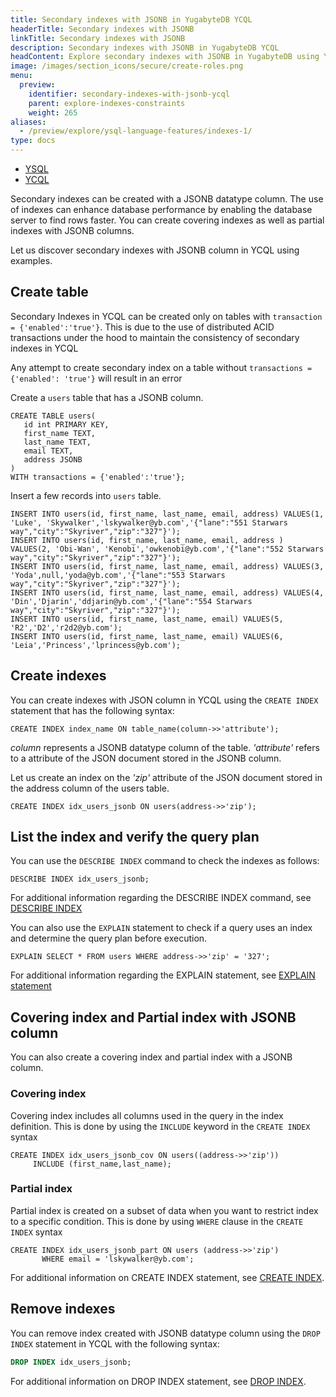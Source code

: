 ```yaml
---
title: Secondary indexes with JSONB in YugabyteDB YCQL
headerTitle: Secondary indexes with JSONB 
linkTitle: Secondary indexes with JSONB 
description: Secondary indexes with JSONB in YugabyteDB YCQL
headContent: Explore secondary indexes with JSONB in YugabyteDB using YCQL
image: /images/section_icons/secure/create-roles.png
menu:
  preview:
    identifier: secondary-indexes-with-jsonb-ycql
    parent: explore-indexes-constraints
    weight: 265
aliases:
  - /preview/explore/ysql-language-features/indexes-1/
type: docs
---
```


<ul class="nav nav-tabs-alt nav-tabs-yb">
  <li >
    <a href="../secondary-indexes-with-jsonb-ysql/" class="nav-link">
      <i class="icon-postgres" aria-hidden="true"></i>
      YSQL
    </a>
  </li>
  <li >
    <a href="../secondary-indexes-with-jsonb-ycql/" class="nav-link active">
      <i class="icon-cassandra" aria-hidden="true"></i>
      YCQL
    </a>
  </li>
</ul>

Secondary indexes can be created with a JSONB datatype column.   The use of indexes can enhance database performance by enabling the database server to find rows faster.  You can create covering indexes as well as partial indexes with JSONB columns.

Let us discover secondary indexes with JSONB column in YCQL using examples.

## Create table

Secondary Indexes in YCQL can be created only on tables with `transaction = {'enabled':'true'}`.  This is due to the use of distributed ACID transactions under the hood to maintain the consistency of secondary indexes in YCQL

Any attempt to create secondary index on a table without `transactions = {'enabled': 'true'}` will result in an error

Create a `users` table that has a JSONB column.

```cql
CREATE TABLE users( 
   id int PRIMARY KEY, 
   first_name TEXT, 
   last_name TEXT,
   email TEXT,
   address JSONB
)
WITH transactions = {'enabled':'true'};
```

Insert a few records into `users` table.

```cql
INSERT INTO users(id, first_name, last_name, email, address) VALUES(1, 'Luke', 'Skywalker','lskywalker@yb.com','{"lane":"551 Starwars way","city":"Skyriver","zip":"327"}');
INSERT INTO users(id, first_name, last_name, email, address ) VALUES(2, 'Obi-Wan', 'Kenobi','owkenobi@yb.com','{"lane":"552 Starwars way","city":"Skyriver","zip":"327"}');
INSERT INTO users(id, first_name, last_name, email, address) VALUES(3, 'Yoda',null,'yoda@yb.com','{"lane":"553 Starwars way","city":"Skyriver","zip":"327"}');
INSERT INTO users(id, first_name, last_name, email, address) VALUES(4, 'Din','Djarin','ddjarin@yb.com','{"lane":"554 Starwars way","city":"Skyriver","zip":"327"}');
INSERT INTO users(id, first_name, last_name, email) VALUES(5, 'R2','D2','r2d2@yb.com');
INSERT INTO users(id, first_name, last_name, email) VALUES(6, 'Leia','Princess','lprincess@yb.com');

```

## Create indexes

You can create indexes with JSON column in YCQL using the `CREATE INDEX` statement that has the following syntax:

```cql
CREATE INDEX index_name ON table_name(column->>'attribute');
```

*column* represents a JSONB datatype column of the table. *'attribute'* refers to a attribute of the JSON document stored in the JSONB column. 

Let us create an index on the *'zip'* attribute of the JSON document stored in the address column of the users table.

```cql
CREATE INDEX idx_users_jsonb ON users(address->>'zip');
```

## List the index and verify the query plan

You can use the `DESCRIBE INDEX` command to check the indexes as follows:

```cql
DESCRIBE INDEX idx_users_jsonb; 
```
For additional information regarding the DESCRIBE INDEX command, see [DESCRIBE INDEX](../../../admin/ycqlsh/#describe)

You can also use the `EXPLAIN` statement to check if a query uses an index and determine the query plan before execution.

```cql
EXPLAIN SELECT * FROM users WHERE address->>'zip' = '327';
```

For additional information regarding the EXPLAIN statement, see [EXPLAIN statement](../../../api/ycql/explain/)

## Covering index and Partial index with JSONB column

You can also create a covering index and partial index with a JSONB column.  

### Covering index 

Covering index includes all columns used in the query in the index definition.  This is done by using the `INCLUDE` keyword in the `CREATE INDEX` syntax

```cql
CREATE INDEX idx_users_jsonb_cov ON users((address->>'zip')) 
     INCLUDE (first_name,last_name);
```

### Partial index 

Partial index is created on a subset of data when you want to restrict index to a specific condition.  This is done by using `WHERE` clause in the `CREATE INDEX` syntax

``` cql
CREATE INDEX idx_users_jsonb_part ON users (address->>'zip') 
       WHERE email = 'lskywalker@yb.com';
```

For additional information on CREATE INDEX statement, see [CREATE INDEX](../../../api/ycql/ddl_create_index/).

## Remove indexes

You can remove index created with JSONB datatype column using the `DROP INDEX` statement in YCQL with the following syntax:

```sql
DROP INDEX idx_users_jsonb;
```

For additional information on DROP INDEX statement, see [DROP INDEX](../../../api/ycql/ddl_drop_index/).

